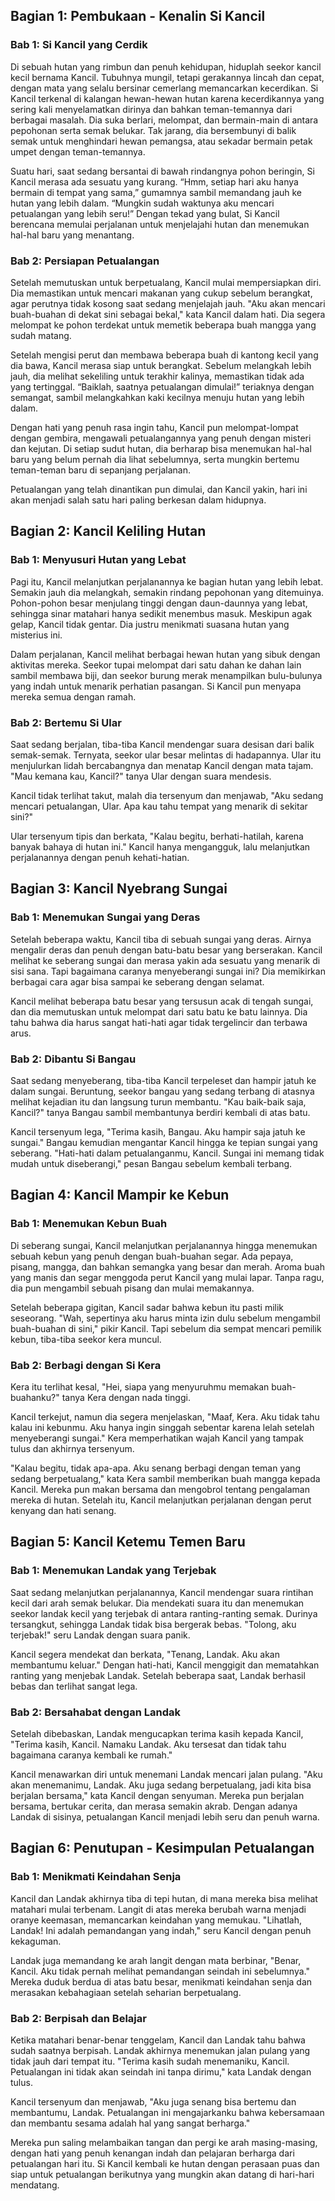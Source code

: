 ## Bagian 1: Pembukaan - Kenalin Si Kancil
### Bab 1: Si Kancil yang Cerdik
Di sebuah hutan yang rimbun dan penuh kehidupan, hiduplah seekor kancil kecil bernama Kancil. Tubuhnya mungil, tetapi gerakannya lincah dan cepat, dengan mata yang selalu bersinar cemerlang memancarkan kecerdikan. Si Kancil terkenal di kalangan hewan-hewan hutan karena kecerdikannya yang sering kali menyelamatkan dirinya dan bahkan teman-temannya dari berbagai masalah. Dia suka berlari, melompat, dan bermain-main di antara pepohonan serta semak belukar. Tak jarang, dia bersembunyi di balik semak untuk menghindari hewan pemangsa, atau sekadar bermain petak umpet dengan teman-temannya.

Suatu hari, saat sedang bersantai di bawah rindangnya pohon beringin, Si Kancil merasa ada sesuatu yang kurang. “Hmm, setiap hari aku hanya bermain di tempat yang sama,” gumamnya sambil memandang jauh ke hutan yang lebih dalam. “Mungkin sudah waktunya aku mencari petualangan yang lebih seru!” Dengan tekad yang bulat, Si Kancil berencana memulai perjalanan untuk menjelajahi hutan dan menemukan hal-hal baru yang menantang.

### Bab 2: Persiapan Petualangan
Setelah memutuskan untuk berpetualang, Kancil mulai mempersiapkan diri. Dia memastikan untuk mencari makanan yang cukup sebelum berangkat, agar perutnya tidak kosong saat sedang menjelajah jauh. "Aku akan mencari buah-buahan di dekat sini sebagai bekal," kata Kancil dalam hati. Dia segera melompat ke pohon terdekat untuk memetik beberapa buah mangga yang sudah matang.

Setelah mengisi perut dan membawa beberapa buah di kantong kecil yang dia bawa, Kancil merasa siap untuk berangkat. Sebelum melangkah lebih jauh, dia melihat sekeliling untuk terakhir kalinya, memastikan tidak ada yang tertinggal. “Baiklah, saatnya petualangan dimulai!” teriaknya dengan semangat, sambil melangkahkan kaki kecilnya menuju hutan yang lebih dalam.

Dengan hati yang penuh rasa ingin tahu, Kancil pun melompat-lompat dengan gembira, mengawali petualangannya yang penuh dengan misteri dan kejutan. Di setiap sudut hutan, dia berharap bisa menemukan hal-hal baru yang belum pernah dia lihat sebelumnya, serta mungkin bertemu teman-teman baru di sepanjang perjalanan.

Petualangan yang telah dinantikan pun dimulai, dan Kancil yakin, hari ini akan menjadi salah satu hari paling berkesan dalam hidupnya.

## Bagian 2: Kancil Keliling Hutan
### Bab 1: Menyusuri Hutan yang Lebat
Pagi itu, Kancil melanjutkan perjalanannya ke bagian hutan yang lebih lebat. Semakin jauh dia melangkah, semakin rindang pepohonan yang ditemuinya. Pohon-pohon besar menjulang tinggi dengan daun-daunnya yang lebat, sehingga sinar matahari hanya sedikit menembus masuk. Meskipun agak gelap, Kancil tidak gentar. Dia justru menikmati suasana hutan yang misterius ini.

Dalam perjalanan, Kancil melihat berbagai hewan hutan yang sibuk dengan aktivitas mereka. Seekor tupai melompat dari satu dahan ke dahan lain sambil membawa biji, dan seekor burung merak menampilkan bulu-bulunya yang indah untuk menarik perhatian pasangan. Si Kancil pun menyapa mereka semua dengan ramah.

### Bab 2: Bertemu Si Ular
Saat sedang berjalan, tiba-tiba Kancil mendengar suara desisan dari balik semak-semak. Ternyata, seekor ular besar melintas di hadapannya. Ular itu menjulurkan lidah bercabangnya dan menatap Kancil dengan mata tajam. "Mau kemana kau, Kancil?" tanya Ular dengan suara mendesis.

Kancil tidak terlihat takut, malah dia tersenyum dan menjawab, "Aku sedang mencari petualangan, Ular. Apa kau tahu tempat yang menarik di sekitar sini?"

Ular tersenyum tipis dan berkata, "Kalau begitu, berhati-hatilah, karena banyak bahaya di hutan ini." Kancil hanya mengangguk, lalu melanjutkan perjalanannya dengan penuh kehati-hatian.


## Bagian 3: Kancil Nyebrang Sungai
### Bab 1: Menemukan Sungai yang Deras
Setelah beberapa waktu, Kancil tiba di sebuah sungai yang deras. Airnya mengalir deras dan penuh dengan batu-batu besar yang berserakan. Kancil melihat ke seberang sungai dan merasa yakin ada sesuatu yang menarik di sisi sana. Tapi bagaimana caranya menyeberangi sungai ini? Dia memikirkan berbagai cara agar bisa sampai ke seberang dengan selamat.

Kancil melihat beberapa batu besar yang tersusun acak di tengah sungai, dan dia memutuskan untuk melompat dari satu batu ke batu lainnya. Dia tahu bahwa dia harus sangat hati-hati agar tidak tergelincir dan terbawa arus.

### Bab 2: Dibantu Si Bangau
Saat sedang menyeberang, tiba-tiba Kancil terpeleset dan hampir jatuh ke dalam sungai. Beruntung, seekor bangau yang sedang terbang di atasnya melihat kejadian itu dan langsung turun membantu. "Kau baik-baik saja, Kancil?" tanya Bangau sambil membantunya berdiri kembali di atas batu.

Kancil tersenyum lega, "Terima kasih, Bangau. Aku hampir saja jatuh ke sungai." Bangau kemudian mengantar Kancil hingga ke tepian sungai yang seberang. "Hati-hati dalam petualanganmu, Kancil. Sungai ini memang tidak mudah untuk diseberangi," pesan Bangau sebelum kembali terbang.


## Bagian 4: Kancil Mampir ke Kebun
### Bab 1: Menemukan Kebun Buah
Di seberang sungai, Kancil melanjutkan perjalanannya hingga menemukan sebuah kebun yang penuh dengan buah-buahan segar. Ada pepaya, pisang, mangga, dan bahkan semangka yang besar dan merah. Aroma buah yang manis dan segar menggoda perut Kancil yang mulai lapar. Tanpa ragu, dia pun mengambil sebuah pisang dan mulai memakannya.

Setelah beberapa gigitan, Kancil sadar bahwa kebun itu pasti milik seseorang. "Wah, sepertinya aku harus minta izin dulu sebelum mengambil buah-buahan di sini," pikir Kancil. Tapi sebelum dia sempat mencari pemilik kebun, tiba-tiba seekor kera muncul.

### Bab 2: Berbagi dengan Si Kera
Kera itu terlihat kesal, "Hei, siapa yang menyuruhmu memakan buah-buahanku?" tanya Kera dengan nada tinggi.

Kancil terkejut, namun dia segera menjelaskan, "Maaf, Kera. Aku tidak tahu kalau ini kebunmu. Aku hanya ingin singgah sebentar karena lelah setelah menyeberangi sungai." Kera memperhatikan wajah Kancil yang tampak tulus dan akhirnya tersenyum.

"Kalau begitu, tidak apa-apa. Aku senang berbagi dengan teman yang sedang berpetualang," kata Kera sambil memberikan buah mangga kepada Kancil. Mereka pun makan bersama dan mengobrol tentang pengalaman mereka di hutan. Setelah itu, Kancil melanjutkan perjalanan dengan perut kenyang dan hati senang.


## Bagian 5: Kancil Ketemu Temen Baru
### Bab 1: Menemukan Landak yang Terjebak
Saat sedang melanjutkan perjalanannya, Kancil mendengar suara rintihan kecil dari arah semak belukar. Dia mendekati suara itu dan menemukan seekor landak kecil yang terjebak di antara ranting-ranting semak. Durinya tersangkut, sehingga Landak tidak bisa bergerak bebas. "Tolong, aku terjebak!" seru Landak dengan suara panik.

Kancil segera mendekat dan berkata, "Tenang, Landak. Aku akan membantumu keluar." Dengan hati-hati, Kancil menggigit dan mematahkan ranting yang menjebak Landak. Setelah beberapa saat, Landak berhasil bebas dan terlihat sangat lega.

### Bab 2: Bersahabat dengan Landak
Setelah dibebaskan, Landak mengucapkan terima kasih kepada Kancil, "Terima kasih, Kancil. Namaku Landak. Aku tersesat dan tidak tahu bagaimana caranya kembali ke rumah."

Kancil menawarkan diri untuk menemani Landak mencari jalan pulang. "Aku akan menemanimu, Landak. Aku juga sedang berpetualang, jadi kita bisa berjalan bersama," kata Kancil dengan senyuman. Mereka pun berjalan bersama, bertukar cerita, dan merasa semakin akrab. Dengan adanya Landak di sisinya, petualangan Kancil menjadi lebih seru dan penuh warna.


## Bagian 6: Penutupan - Kesimpulan Petualangan
### Bab 1: Menikmati Keindahan Senja
Kancil dan Landak akhirnya tiba di tepi hutan, di mana mereka bisa melihat matahari mulai terbenam. Langit di atas mereka berubah warna menjadi oranye keemasan, memancarkan keindahan yang memukau. "Lihatlah, Landak! Ini adalah pemandangan yang indah," seru Kancil dengan penuh kekaguman.

Landak juga memandang ke arah langit dengan mata berbinar, "Benar, Kancil. Aku tidak pernah melihat pemandangan seindah ini sebelumnya." Mereka duduk berdua di atas batu besar, menikmati keindahan senja dan merasakan kebahagiaan setelah seharian berpetualang.

### Bab 2: Berpisah dan Belajar
Ketika matahari benar-benar tenggelam, Kancil dan Landak tahu bahwa sudah saatnya berpisah. Landak akhirnya menemukan jalan pulang yang tidak jauh dari tempat itu. "Terima kasih sudah menemaniku, Kancil. Petualangan ini tidak akan seindah ini tanpa dirimu," kata Landak dengan tulus.

Kancil tersenyum dan menjawab, "Aku juga senang bisa bertemu dan membantumu, Landak. Petualangan ini mengajarkanku bahwa kebersamaan dan membantu sesama adalah hal yang sangat berharga."

Mereka pun saling melambaikan tangan dan pergi ke arah masing-masing, dengan hati yang penuh kenangan indah dan pelajaran berharga dari petualangan hari itu. Si Kancil kembali ke hutan dengan perasaan puas dan siap untuk petualangan berikutnya yang mungkin akan datang di hari-hari mendatang.
